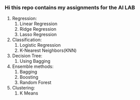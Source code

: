 ### Hi this repo contains my assignments for the AI LAB

1. Regression:
   1. Linear Regression
   2. Ridge Regression
   3. Lasso Regression
2. Classification:
   1. Logistic Regression
   2. K-Nearest Neighbors(KNN)
3. Decision Tree:
   1. Using Bagging
4. Ensemble methods:
   1. Bagging
   2. Boosting
   3. Random Forest
5. Clustering:
   1. K Means

